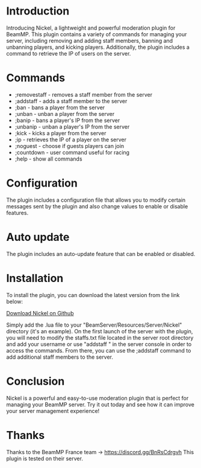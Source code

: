 # Introduction
Introducing Nickel, a lightweight and powerful moderation plugin for BeamMP. This plugin contains a variety of commands for managing your server, including removing and adding staff members, banning and unbanning players, and kicking players. Additionally, the plugin includes a command to retrieve the IP of users on the server.

# Commands
- ;removestaff - removes a staff member from the server
- ;addstaff - adds a staff member to the server
- ;ban - bans a player from the server
- ;unban - unban a player from the server
- ;banip - bans a player's IP from the server
- ;unbanip - unban a player's IP from the server
- ;kick - kicks a player from the server
- ;ip - retrieves the IP of a player on the server
- ;noguest - choose if guests players can join
- ;countdown - user command useful for racing
- ;help - show all commands

# Configuration
The plugin includes a configuration file that allows you to modify certain messages sent by the plugin and also change values to enable or disable features.

# Auto update
The plugin includes an auto-update feature that can be enabled or disabled.

# Installation
To install the plugin, you can download the latest version from the link below:

[Download Nickel on Github](https://github.com/boubouleuh/Nickel-BeamMP-Plugin)

Simply add the .lua file to your "BeamServer/Resources/Server/Nickel" directory (it's an example). On the first launch of the server with the plugin, you will need to modify the staffs.txt file located in the server root directory and add your username or use "addstaff <username>" in the server console in order to access the commands. From there, you can use the ;addstaff command to add additional staff members to the server.

# Conclusion
Nickel is a powerful and easy-to-use moderation plugin that is perfect for managing your BeamMP server. Try it out today and see how it can improve your server management experience!

# Thanks
Thanks to the BeamMP France team -> https://discord.gg/BnRsCdrgvh
This plugin is tested on their server.
